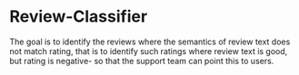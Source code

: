 # Review-Classifier
The goal is to identify the reviews where the semantics of review text does not match rating, that is to identify such ratings where review text is good, but rating is negative- so that the support team can point this to users.
